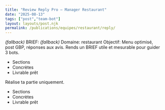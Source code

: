 ```yaml
---
title: "Review Reply Pro — Manager Restaurant"
date: "2025-08-13"
tags: ["post","team-bot"]
layout: layouts/post.njk
permalink: /publications/equipes/restaurant/reply/
---
```

*(fallback)* BRIEF:
*(fallback)* Domaine: restaurant
Objectif: Menu optimisé, post GBP, réponses aux avis.
Rends un BRIEF utile et mesurable pour guider 3 bots.

- Sections
- Concrètes
- Livrable prêt

Réalise ta partie uniquement.

- Sections
- Concrètes
- Livrable prêt
